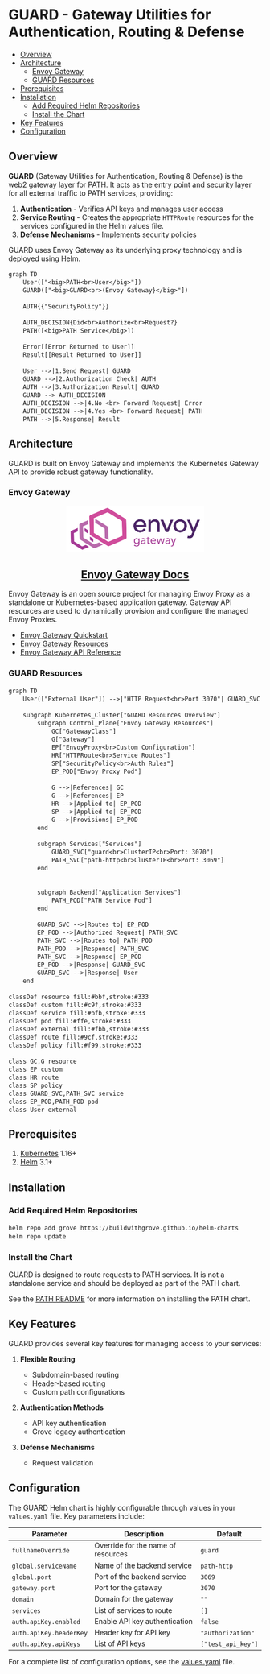 # GUARD - Gateway Utilities for Authentication, Routing & Defense <!-- omit in toc -->

- [Overview](#overview)
- [Architecture](#architecture)
  - [Envoy Gateway](#envoy-gateway)
  - [GUARD Resources](#guard-resources)
- [Prerequisites](#prerequisites)
- [Installation](#installation)
  - [Add Required Helm Repositories](#add-required-helm-repositories)
  - [Install the Chart](#install-the-chart)
- [Key Features](#key-features)
- [Configuration](#configuration)

## Overview

**GUARD** (Gateway Utilities for Authentication, Routing & Defense) is the web2 gateway layer for PATH. It acts as the entry point and security layer for all external traffic to PATH services, providing:

1. **Authentication** - Verifies API keys and manages user access
2. **Service Routing** - Creates the appropriate `HTTPRoute` resources for the services configured in the Helm values file.
3. **Defense Mechanisms** - Implements security policies

GUARD uses Envoy Gateway as its underlying proxy technology and is deployed using Helm.

```mermaid
graph TD
    User(["<big>PATH<br>User</big>"])
    GUARD(["<big>GUARD<br>(Envoy Gateway}</big>"])

    AUTH{{"SecurityPolicy"}}

    AUTH_DECISION{Did<br>Authorize<br>Request?}
    PATH([<big>PATH Service</big>])

    Error[[Error Returned to User]]
    Result[[Result Returned to User]]

    User -->|1.Send Request| GUARD
    GUARD -->|2.Authorization Check| AUTH
    AUTH -->|3.Authorization Result| GUARD
    GUARD --> AUTH_DECISION
    AUTH_DECISION -->|4.No <br> Forward Request| Error
    AUTH_DECISION -->|4.Yes <br> Forward Request| PATH
    PATH -->|5.Response| Result
```

## Architecture

GUARD is built on Envoy Gateway and implements the Kubernetes Gateway API to provide robust gateway functionality.

### Envoy Gateway

<div align="center">
  <a href="https://gateway.envoyproxy.io/docs/">
    <img src="https://raw.githubusercontent.com/cncf/artwork/refs/heads/main/projects/envoy/envoy-gateway/horizontal/color/envoy-gateway-horizontal-color.svg" alt="Envoy logo" width="275"/>
  </a>
  <br/>
  <a href="https://gateway.envoyproxy.io/docs/">
    <h2>Envoy Gateway Docs</h2>
  </a>
</div>

Envoy Gateway is an open source project for managing Envoy Proxy as a standalone or Kubernetes-based application gateway. Gateway API resources are used to dynamically provision and configure the managed Envoy Proxies.

- [Envoy Gateway Quickstart](https://gateway.envoyproxy.io/docs/tasks/quickstart/)
- [Envoy Gateway Resources](https://gateway.envoyproxy.io/docs/concepts/concepts_overview/)
- [Envoy Gateway API Reference](https://gateway.envoyproxy.io/docs/api/)

### GUARD Resources

```mermaid
graph TD
    User(["External User"]) -->|"HTTP Request<br>Port 3070"| GUARD_SVC

    subgraph Kubernetes_Cluster["GUARD Resources Overview"]
        subgraph Control_Plane["Envoy Gateway Resources"]
            GC["GatewayClass"]
            G["Gateway"]
            EP["EnvoyProxy<br>Custom Configuration"]
            HR["HTTPRoute<br>Service Routes"]
            SP["SecurityPolicy<br>Auth Rules"]
            EP_POD["Envoy Proxy Pod"]

            G -->|References| GC
            G -->|References| EP
            HR -->|Applied to| EP_POD
            SP -->|Applied to| EP_POD
            G -->|Provisions| EP_POD
        end

        subgraph Services["Services"]
            GUARD_SVC["guard<br>ClusterIP<br>Port: 3070"]
            PATH_SVC["path-http<br>ClusterIP<br>Port: 3069"]
        end


        subgraph Backend["Application Services"]
            PATH_POD["PATH Service Pod"]
        end

        GUARD_SVC -->|Routes to| EP_POD
        EP_POD -->|Authorized Request| PATH_SVC
        PATH_SVC -->|Routes to| PATH_POD
        PATH_POD -->|Response| PATH_SVC
        PATH_SVC -->|Response| EP_POD
        EP_POD -->|Response| GUARD_SVC
        GUARD_SVC -->|Response| User
    end

classDef resource fill:#bbf,stroke:#333
classDef custom fill:#c9f,stroke:#333
classDef service fill:#bfb,stroke:#333
classDef pod fill:#ffe,stroke:#333
classDef external fill:#fbb,stroke:#333
classDef route fill:#9cf,stroke:#333
classDef policy fill:#f99,stroke:#333

class GC,G resource
class EP custom
class HR route
class SP policy
class GUARD_SVC,PATH_SVC service
class EP_POD,PATH_POD pod
class User external
```

## Prerequisites

1. [Kubernetes](https://kubernetes.io/releases/download/) 1.16+
2. [Helm](https://helm.sh/docs/helm/helm_install/) 3.1+

## Installation

### Add Required Helm Repositories

```bash
helm repo add grove https://buildwithgrove.github.io/helm-charts
helm repo update
```

### Install the Chart

GUARD is designed to route requests to PATH services. It is not a standalone service and should be deployed as part of the PATH chart.

See the [PATH README](../path/README.md#deployment-options) for more information on installing the PATH chart.

## Key Features

GUARD provides several key features for managing access to your services:

1. **Flexible Routing**

   - Subdomain-based routing
   - Header-based routing
   - Custom path configurations

2. **Authentication Methods**

   - API key authentication
   - Grove legacy authentication

3. **Defense Mechanisms**
   - Request validation

## Configuration

The GUARD Helm chart is highly configurable through values in your `values.yaml` file. Key parameters include:

| Parameter               | Description                        | Default            |
| ----------------------- | ---------------------------------- | ------------------ |
| `fullnameOverride`      | Override for the name of resources | `guard`            |
| `global.serviceName`    | Name of the backend service        | `path-http`        |
| `global.port`           | Port of the backend service        | `3069`             |
| `gateway.port`          | Port for the gateway               | `3070`             |
| `domain`                | Domain for the gateway             | `""`               |
| `services`              | List of services to route          | `[]`               |
| `auth.apiKey.enabled`   | Enable API key authentication      | `false`            |
| `auth.apiKey.headerKey` | Header key for API key             | `"authorization"`  |
| `auth.apiKey.apiKeys`   | List of API keys                   | `["test_api_key"]` |

For a complete list of configuration options, see the [values.yaml](https://github.com/buildwithgrove/helm-charts/blob/main/charts/guard/values.yaml) file.
